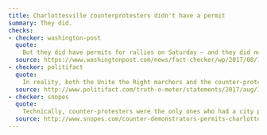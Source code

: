 ```yaml
---
title: Charlottesville counterprotesters didn't have a permit
summary: They did.
checks:
- checker: washington-post
  quote:
    But they did have permits for rallies on Saturday — and they did not need one to go into or gather near Emancipation Park, where white nationalists scheduled their rally. No permits were needed to march on the U-Va. campus on Friday night.
  source: https://www.washingtonpost.com/news/fact-checker/wp/2017/08/16/president-trumps-false-claim-that-counter-demonstrators-lacked-a-permit/
- checker: politifact
  quote:
    In reality, both the Unite the Right marchers and the counter-protesters had official permission to assemble on Saturday, either from a court or from the city.
  source: http://www.politifact.com/truth-o-meter/statements/2017/aug/17/donald-trump/donald-trump-wrong-charlottesville-counter-protest/
- checker: snopes
  quote:
    Technically, counter-protesters were the only ones who had a city permit for 12 August 2017 events. For the UVA “alt-right” rally the night before, no permits were needed and it was a judge’s injunction on the night of 11 August 2017 that allowed the “Unite the Right” rally to be held the next day at Emancipation Park.
  source: http://www.snopes.com/counter-demonstrators-permits-charlottesville/
---
```

